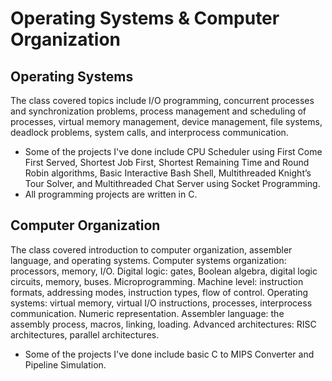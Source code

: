 # Operating Systems & Computer Organization
## Operating Systems
The class covered topics include I/O programming, concurrent processes and synchronization problems, process management and scheduling of processes, virtual memory management, device management, file systems, deadlock problems, system calls, and interprocess communication. 
- Some of the projects I've done include CPU Scheduler using First Come First Served, Shortest Job First, Shortest Remaining Time and Round Robin algorithms, Basic Interactive Bash Shell, Multithreaded Knight’s Tour Solver, and Multithreaded Chat Server using Socket Programming. 
- All programming projects are written in C.

## Computer Organization	
The class covered introduction to computer organization, assembler language, and operating systems. Computer systems organization: processors, memory, I/O. Digital logic: gates, Boolean algebra, digital logic circuits, memory, buses. Microprogramming. Machine level: instruction formats, addressing modes, instruction types, flow of control. 
Operating systems: virtual memory, virtual I/O instructions, processes, interprocess communication. Numeric representation. Assembler language: the assembly process, macros, linking, loading. Advanced architectures: RISC architectures, parallel architectures.

- Some of the projects I've done include basic C to MIPS Converter and Pipeline Simulation.
